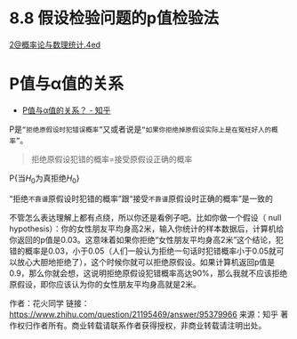 

# 8.8 假设检验问题的p值检验法

2@概率论与数理统计.4ed

# P值与α值的关系

* [P值与α值的关系？ - 知乎 ](https://www.zhihu.com/question/21195469)

P是`“拒绝原假设时犯错误概率”`又或者说是`“如果你拒绝掉原假设实际上是在冤枉好人的概率”`。

> 拒绝原假设犯错的概率=接受原假设正确的概率

P{当$H_0$为真拒绝$H_0$}

“拒绝`不靠谱`原假设时犯错的概率”跟“接受`不靠谱`原假设时正确的概率”是一致的

不管怎么表达理解上都有点绕，所以你还是看例子吧。比如你做一个假设（ null hypothesis）：你的女性朋友平均身高2米，输入你统计的样本数据后，计算机给你返回的p值是0.03。这意味着如果你拒绝“女性朋友平均身高2米”这个结论，犯错的概率是0.03，小于0.05（人们一般认为拒绝一句话时犯错概率小于0.05就可以放心大胆地拒绝了），这个时候你就可以拒绝原假设。如果计算机返回p值是0.9，那么你就会想，这说明拒绝原假设犯错概率高达90%，那么我就不应该拒绝原假设，即你应该认为你的女性朋友平均身高就是2米。

作者：花火同学
链接：https://www.zhihu.com/question/21195469/answer/95379966
来源：知乎
著作权归作者所有。商业转载请联系作者获得授权，非商业转载请注明出处。